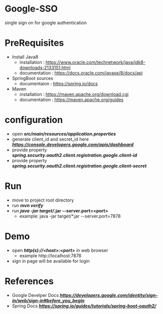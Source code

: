 # Google-SSO
single sign on for google authentication

# PreRequisites # 
   * Install Java8
      * installation  : https://www.oracle.com/technetwork/java/jdk8-downloads-2133151.html
      * documentation : https://docs.oracle.com/javase/8/docs/api
   * SpringBoot sources
      * documentaion : https://spring.io/docs
   * Maven
      * installation  : https://maven.apache.org/download.cgi
      * documentation : https://maven.apache.org/guides

# configuration #
   * open  ***src/main/resources/application.properties***
   * generate client_id and secret_id here ***https://console.developers.google.com/apis/dashboard***
   * provide property ***spring.security.oauth2.client.registration.google.client-id***
   * provide property ***spring.security.oauth2.client.registration.google.client-secret***

# Run #
   * move to project root directory
   * run ***mvn verify*** 
   * run ***java -jar target/*.jar --server.port=<port\>**
      * example: java -jar target/*.jar --server.port=7878
  
# Demo #
   * open ***http(s)://<host\>:<port\>***  in web browser
       * example http://localhost:7878
   * sign in page will be available for login
    
# References #
   * Google Develper Docs ***https://developers.google.com/identity/sign-in/web/sign-in#before_you_begin***
   * Spring Docs ***https://spring.io/guides/tutorials/spring-boot-oauth2/***
   
